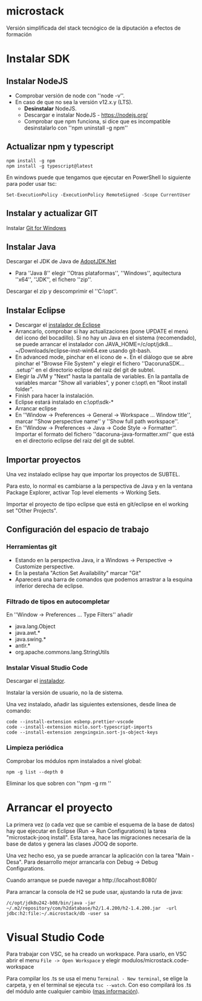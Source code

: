 # microstack
Versión simplificada del stack tecnógico de la diputación a efectos de formación

# Instalar SDK

## Instalar NodeJS

  - Comprobar versión de node con ''node -v''.
  - En caso de que no sea la versión v12.x.y (LTS). 
    - **Desinstalar** NodeJS.
    - Descargar e instalar NodeJS - https://nodejs.org/
    - Comprobar que npm funciona, si dice que es incompatible desinstalarlo con ''npm uninstall -g npm''

## Actualizar npm y typescript

```
npm install -g npm
npm install -g typescript@latest
```

En windows puede que tengamos que ejecutar en PowerShell lo siguiente para poder usar tsc:

```
Set-ExecutionPolicy -ExecutionPolicy RemoteSigned -Scope CurrentUser
```

## Instalar y actualizar GIT

Instalar [Git for Windows](https://gitforwindows.org/|https://gitforwindows.org/)

## Instalar Java

Descargar el JDK de Java de [AdoptJDK.Net](https://adoptopenjdk.net/)

  * Para ''Java 8'' elegir ''Otras plataformas'', ''Windows'', aquitectura ''x64'', ''JDK'', el fichero ''zip''.

Descargar el zip y descomprimir el ''C:\opt''.

## Instalar Eclipse

  - Descargar el [instalador de Eclipse](https://www.eclipse.org/downloads/packages/installer)
  - Arrancarlo, comprobar si hay actualizaciones (pone UPDATE el menú del icono del bocadillo). Si no hay un Java en el sistema (recomendado), se puede arrancar el instalador con JAVA_HOME=/c/opt/jdk8… ~/Downloads/eclipse-inst-win64.exe usando git-bash.
  - En advanced mode, pinchar en el icono de +. En el diálogo que se abre pinchar el "Browse File System" y elegir el fichero ''DacorunaSDK... .setup'' en el directorio eclipse del raiz del git de subtel. 
  - Elegir la JVM y "Next" hasta la pantalla de variables. En la pantalla de variables marcar "Show all variables", y poner c:\opt\ en "Root install folder". 
  - Finish para hacer la instalación. 
  - Eclipse estará instalado en c:\opt\sdk-*
  - Arrancar eclipse
  - En ''Window -> Preferences -> General -> Workspace ... Window title'', marcar ''Show perspective name'' y ''Show full path workspace''.
  - En ''Window -> Preferences -> Java -> Code Style -> Formatter''. Importar el formato del fichero ''dacoruna-java-formatter.xml'' que está en el directorio eclipse del raiz del git de subtel.

## Importar proyectos

Una vez instalado eclipse hay que importar los proyectos de SUBTEL.

Para esto, lo normal es cambiarse a la perspectiva de Java y en la ventana Package Explorer, activar Top level elements -> Working Sets.

Importar el proyecto de tipo eclipse que está en git/eclipse en el working set "Other Projects".


## Configuración del espacio de trabajo

### Herramientas git

  - Estando en la perspectiva Java, ir a Windows -> Perspective -> Customize perspective.
  - En la pestaña "Action Set Availability" marcar "Git"
  - Aparecerá una barra de comandos que podemos arrastrar a la esquina inferior derecha de eclipse.

### Filtrado de tipos en autocompletar

En ''Window -> Preferences ... Type Filters'' añadir

  * java.lang.Object
  * java.awt.*
  * java.swing.*
  * antlr.*
  * org.apache.commons.lang.StringUtils


### Instalar Visual Studio Code 

Descargar el [instalador](https://code.visualstudio.com/).

Instalar la versión de usuario, no la de sistema.

Una vez instalado, añadir las siguientes extensiones, desde linea de comando:

```
code --install-extension esbenp.prettier-vscode
code --install-extension miclo.sort-typescript-imports
code --install-extension zengxingxin.sort-js-object-keys
```

### Limpieza periódica

Comprobar los módulos npm instalados a nivel global:

```npm -g list --depth 0```

Eliminar los que sobren con ''npm -g rm <paquete>''


# Arrancar el proyecto

La primera vez (o cada vez que se cambie el esquema de la base de datos) hay que ejecutar en Eclipse (Run -> Run Configurations) la tarea "microstack-jooq install". Esta tarea, hace las migraciones necesaria de la base de datos y genera las clases JOOQ de soporte.

Una vez hecho eso, ya se puede arrancar la aplicación con la tarea "Main - Desa". Para desarrollo mejor arrancarla con Debug -> Debug Configurations.

Cuando arranque se puede navegar a http://localhost:8080/

Para arrancar la consola de H2 se pude usar, ajustando la ruta de java:

```/c/opt/jdk8u242-b08/bin/java -jar ~/.m2/repository/com/h2database/h2/1.4.200/h2-1.4.200.jar  -url jdbc:h2:file:~/.microstack/db -user sa```

# Visual Studio Code

Para trabajar con VSC, se ha creado un workspace. Para usarlo, en VSC abrir el menu `File -> Open Workspace` y elegir modulos/microstack.code-workspace

Para compilar los .ts se usa el menu `Terminal - New terminal`, se elige la carpeta, y en el terminal se ejecuta `tsc --watch`. Con eso compilará los .ts del módulo ante cualquier cambio ([mas información](https://www.typescriptlang.org/docs/handbook/compiler-options.html)).
